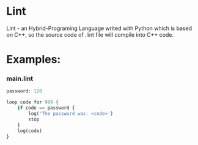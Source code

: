 # Lint
Lint - an Hybrid-Programing Language writed with Python which is based on C++, so the source code of .lint file will compile into C++ code.

# Examples:

### main.lint
```python
password: 120

loop code for 999 {
    if code == password {
        log('The password was: <code>')
        stop
    }
    log(code)
}
```
